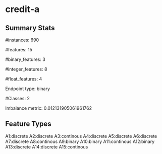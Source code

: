 # credit-a

## Summary Stats

#instances: 690

#features: 15

  #binary_features: 3

  #integer_features: 8

  #float_features: 4

Endpoint type: binary

#Classes: 2

Imbalance metric: 0.012131905061961762

## Feature Types

 A1:discrete
A2:discrete
A3:continous
A4:discrete
A5:discrete
A6:discrete
A7:discrete
A8:continous
A9:binary
A10:binary
A11:continous
A12:binary
A13:discrete
A14:discrete
A15:continous

